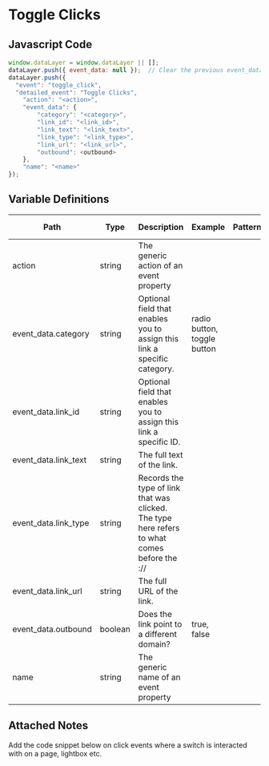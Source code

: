 # Toggle Clicks

### 

## Javascript Code
```js
window.dataLayer = window.dataLayer || [];
dataLayer.push({ event_data: null });  // Clear the previous event_data object.
dataLayer.push({
  "event": "toggle_click",
  "detailed_event": "Toggle Clicks",
    "action": "<action>",
    "event_data": {
        "category": "<category>",
        "link_id": "<link_id>",
        "link_text": "<link_text>",
        "link_type": "<link_type>",
        "link_url": "<link_url>",
        "outbound": <outbound>
    },
    "name": "<name>"
});
```

## Variable Definitions

|Path|Type|Description|Example|Pattern|Min Length|Max Length|Minimum|Maximum|Multiple Of|
| --- | --- | --- | --- | --- | --- | --- | --- | --- | --- |
|action|string|The generic action of an event property||||||||
|event_data.category|string|Optional field that enables you to assign this link a specific category.|radio button, toggle button|||||||
|event_data.link_id|string|Optional field that enables you to assign this link a specific ID.||||||||
|event_data.link_text|string|The full text of the link.||||||||
|event_data.link_type|string|Records the type of link that was clicked. The type here refers to what comes before the :\/\/||||||||
|event_data.link_url|string|The full URL of the link.||||||||
|event_data.outbound|boolean|Does the link point to a different domain?|true, false|||||||
|name|string|The generic name of an event property||||||||

## Attached Notes

<p><span data-sheets-value="{&quot;1&quot;:2,&quot;2&quot;:&quot;Add the code snippet below on click events where a switch is interacted with on a page, lightbox etc. &quot;}" data-sheets-userformat="{&quot;2&quot;:513,&quot;3&quot;:{&quot;1&quot;:0},&quot;12&quot;:0}">Add the code snippet below on click events where a switch is interacted with on a page, lightbox etc. </span></p>
<p><span data-sheets-value="{&quot;1&quot;:2,&quot;2&quot;:&quot;Add the code snippet below on click events where a switch is interacted with on a page, lightbox etc. &quot;}" data-sheets-userformat="{&quot;2&quot;:513,&quot;3&quot;:{&quot;1&quot;:0},&quot;12&quot;:0}"><img title="Toggle Clicks" src="&quot;https:/github.com/searchdiscovery/client-fti-ga4-dl-spec/blob/main/images/Toggle%20Clicks.png&quot;" alt="" /></span></p>
